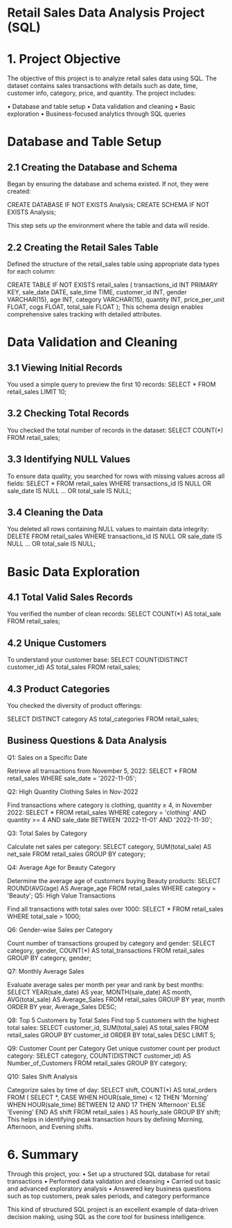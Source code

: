 # Retail Sales Data Analysis Project (SQL) 

# 1. Project Objective 
The objective of this project is to analyze retail sales data using SQL. The dataset contains sales 
transactions with details such as date, time, customer info, category, price, and quantity. The project 
includes:

• Database and table setup 
• Data validation and cleaning 
• Basic exploration 
• Business-focused analytics through SQL queries

# Database and Table Setup 
 
## 2.1 Creating the Database and Schema

Began by ensuring the database and schema existed. If not, they were created: 

CREATE DATABASE IF NOT EXISTS Analysis; 
CREATE SCHEMA IF NOT EXISTS Analysis; 

This step sets up the environment where the table and data will reside.

## 2.2 Creating the Retail Sales Table

Defined the structure of the retail_sales table using appropriate data types for each column:

CREATE TABLE IF NOT EXISTS retail_sales ( 
transactions_id INT PRIMARY KEY, 
sale_date DATE, 
sale_time TIME, 
customer_id INT, 
gender VARCHAR(15), 
age INT, 
category VARCHAR(15), 
quantity INT, 
price_per_unit FLOAT, 
cogs FLOAT, 
total_sale FLOAT 
);
This schema design enables comprehensive sales tracking with detailed attributes. 

# Data Validation and Cleaning

## 3.1 Viewing Initial Records

You used a simple query to preview the first 10 records: 
SELECT * FROM retail_sales LIMIT 10;

## 3.2 Checking Total Records

You checked the total number of records in the dataset: 
SELECT COUNT(*) FROM retail_sales;

## 3.3 Identifying NULL Values

To ensure data quality, you searched for rows with missing values across all fields: 
SELECT * FROM retail_sales 
WHERE transactions_id IS NULL 
OR sale_date IS NULL 
... 
OR total_sale IS NULL;

## 3.4 Cleaning the Data

You deleted all rows containing NULL values to maintain data integrity: 
DELETE FROM retail_sales 
WHERE transactions_id IS NULL 
OR sale_date IS NULL 
... 
OR total_sale IS NULL;

# Basic Data Exploration

## 4.1 Total Valid Sales Records

You verified the number of clean records: 
SELECT COUNT(*) AS total_sale FROM retail_sales;

## 4.2 Unique Customers 
To understand your customer base: 
SELECT COUNT(DISTINCT customer_id) AS total_sales FROM retail_sales;

## 4.3 Product Categories

You checked the diversity of product offerings: 

SELECT DISTINCT category AS total_categories FROM retail_sales;

## Business Questions & Data Analysis

Q1: Sales on a Specific Date

Retrieve all transactions from November 5, 2022: 
SELECT * FROM retail_sales WHERE sale_date = '2022-11-05';

Q2: High Quantity Clothing Sales in Nov-2022

Find transactions where category is clothing, quantity ≥ 4, in November 2022: 
SELECT * FROM retail_sales 
WHERE category = 'clothing' AND quantity >= 4 
AND sale_date BETWEEN '2022-11-01' AND '2022-11-30';

Q3: Total Sales by Category

Calculate net sales per category: 
SELECT category, SUM(total_sale) AS net_sale FROM retail_sales 
GROUP BY category;

Q4: Average Age for Beauty Category

Determine the average age of customers buying Beauty products: 
SELECT ROUND(AVG(age) AS Average_age FROM retail_sales 
WHERE category = 'Beauty'; 
Q5: High Value Transactions

Find all transactions with total sales over 1000: 
SELECT * FROM retail_sales WHERE total_sale > 1000;

Q6: Gender-wise Sales per Category

Count number of transactions grouped by category and gender: 
SELECT category, gender, COUNT(*) AS total_transactions FROM retail_sales 
GROUP BY category, gender;

Q7: Monthly Average Sales

Evaluate average sales per month per year and rank by best months: 
SELECT YEAR(sale_date) AS year, MONTH(sale_date) AS month, AVG(total_sale) AS Average_Sales 
FROM retail_sales 
GROUP BY year, month 
ORDER BY year, Average_Sales DESC;

Q8: Top 5 Customers by Total Sales 
Find top 5 customers with the highest total sales: 
SELECT customer_id, SUM(total_sale) AS total_sales 
FROM retail_sales 
GROUP BY customer_id 
ORDER BY total_sales DESC 
LIMIT 5;

Q9: Customer Count per Category 
Get unique customer count per product category: 
SELECT category, COUNT(DISTINCT customer_id) AS Number_of_Customers 
FROM retail_sales 
GROUP BY category;

Q10: Sales Shift Analysis

Categorize sales by time of day: 
SELECT shift, COUNT(*) AS total_orders 
FROM ( 
SELECT *, 
CASE 
WHEN HOUR(sale_time) < 12 THEN 'Morning' 
WHEN HOUR(sale_time) BETWEEN 12 AND 17 THEN 'Afternoon' 
ELSE 'Evening' 
END AS shift 
FROM retail_sales 
) AS hourly_sale 
GROUP BY shift; 
This helps in identifying peak transaction hours by defining Morning, Afternoon, and Evening shifts.

# 6. Summary 
Through this project, you: 
• Set up a structured SQL database for retail transactions 
• Performed data validation and cleansing 
• Carried out basic and advanced exploratory analysis 
• Answered key business questions such as top customers, peak sales periods, and category 
performance

This kind of structured SQL project is an excellent example of data-driven decision making, using SQL 
as the core tool for business intelligence. 

